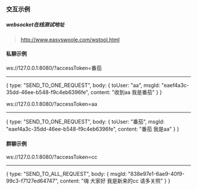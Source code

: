 ### 交互示例

##### websocket在线测试地址
> http://www.easyswoole.com/wstool.html

#### 私聊示例
ws://127.0.0.1:8080/?accessToken=番茄
***
{
    type: "SEND_TO_ONE_REQUEST",
    body: {
        toUser: "aa",
        msgId: "eaef4a3c-35dd-46ee-b548-f9c4eb6396fe",
        content: "收到aa 我是番茄"
    }
}

ws://127.0.0.1:8080/?accessToken=aa
***
{
    type: "SEND_TO_ONE_REQUEST",
    body: {
        toUser: "番茄",
        msgId: "eaef4a3c-35dd-46ee-b548-f9c4eb6396fe",
        content: "番茄 我是aa"
    }
}


#### 群聊示例
ws://127.0.0.1:8080/?accessToken=cc
***
{
    type: "SEND_TO_ALL_REQUEST",
    body: {
        msgId: "838e97e1-6ae9-40f9-99c3-f7127ed64747",
        content: "嗨 大家好 我是新来的cc 请多关照"
    }
}

